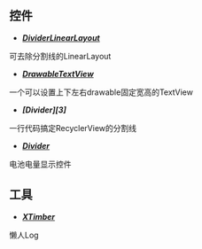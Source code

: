 控件
------

- ***[DividerLinearLayout][1]***

可去除分割线的LinearLayout

[1]: https://github.com/xzq0125/XzqLib/tree/master/dividerlinearlayout


- ***[DrawableTextView][2]***

一个可以设置上下左右drawable固定宽高的TextView

[2]: https://github.com/xzq0125/XzqLib/tree/master/drawabletextview


- ***[Divider][3]***

一行代码搞定RecyclerView的分割线


- ***[Divider][4]***

电池电量显示控件

[4]: https://github.com/xzq0125/XzqLib/tree/master/batteryview


工具
---

- ***[XTimber][1001]***

懒人Log

[1001]: https://github.com/xzq0125/XzqLib/tree/master/xtimber

